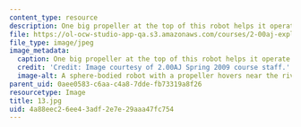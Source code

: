 ```yaml
---
content_type: resource
description: One big propeller at the top of this robot helps it operate like a helicopter.
file: https://ol-ocw-studio-app-qa.s3.amazonaws.com/courses/2-00aj-exploring-sea-space-earth-fundamentals-of-engineering-design-spring-2009/4a88eec26ee43adf2e7e29aaa47fc754_13.jpg
file_type: image/jpeg
image_metadata:
  caption: One big propeller at the top of this robot helps it operate like a helicopter.
  credit: 'Credit: Image courtesy of 2.00AJ Spring 2009 course staff.'
  image-alt: A sphere-bodied robot with a propeller hovers near the river surface.
parent_uid: 0aee0583-c6aa-c4a8-7dde-fb73319a8f26
resourcetype: Image
title: 13.jpg
uid: 4a88eec2-6ee4-3adf-2e7e-29aaa47fc754
---
```

